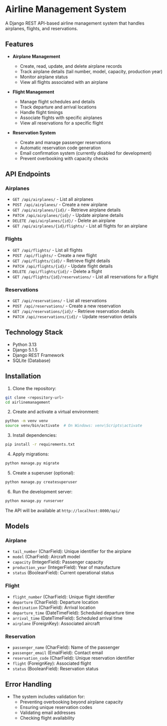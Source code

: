 # Airline Management System

A Django REST API-based airline management system that handles airplanes, flights, and reservations.

## Features

- **Airplane Management**
  - Create, read, update, and delete airplane records
  - Track airplane details (tail number, model, capacity, production year)
  - Monitor airplane status
  - View all flights associated with an airplane

- **Flight Management**
  - Manage flight schedules and details
  - Track departure and arrival locations
  - Handle flight timings
  - Associate flights with specific airplanes
  - View all reservations for a specific flight

- **Reservation System**
  - Create and manage passenger reservations
  - Automatic reservation code generation
  - Email confirmation system (currently disabled for development)
  - Prevent overbooking with capacity checks

## API Endpoints

### Airplanes
- `GET /api/airplanes/` - List all airplanes
- `POST /api/airplanes/` - Create a new airplane
- `GET /api/airplanes/{id}/` - Retrieve airplane details
- `PATCH /api/airplanes/{id}/` - Update airplane details
- `DELETE /api/airplanes/{id}/` - Delete an airplane
- `GET /api/airplanes/{id}/flights/` - List all flights for an airplane

### Flights
- `GET /api/flights/` - List all flights
- `POST /api/flights/` - Create a new flight
- `GET /api/flights/{id}/` - Retrieve flight details
- `PATCH /api/flights/{id}/` - Update flight details
- `DELETE /api/flights/{id}/` - Delete a flight
- `GET /api/flights/{id}/reservations/` - List all reservations for a flight

### Reservations
- `GET /api/reservations/` - List all reservations
- `POST /api/reservations/` - Create a new reservation
- `GET /api/reservations/{id}/` - Retrieve reservation details
- `PATCH /api/reservations/{id}/` - Update reservation details

## Technology Stack

- Python 3.13
- Django 5.1.5
- Django REST Framework
- SQLite (Database)

## Installation

1. Clone the repository:
```bash
git clone <repository-url>
cd airlinemanagement
```

2. Create and activate a virtual environment:
```bash
python -m venv venv
source venv/bin/activate  # On Windows: venv\Scripts\activate
```

3. Install dependencies:
```bash
pip install -r requirements.txt
```

4. Apply migrations:
```bash
python manage.py migrate
```

5. Create a superuser (optional):
```bash
python manage.py createsuperuser
```

6. Run the development server:
```bash
python manage.py runserver
```

The API will be available at `http://localhost:8000/api/`

## Models

### Airplane
- `tail_number` (CharField): Unique identifier for the airplane
- `model` (CharField): Aircraft model
- `capacity` (IntegerField): Passenger capacity
- `production_year` (IntegerField): Year of manufacture
- `status` (BooleanField): Current operational status

### Flight
- `flight_number` (CharField): Unique flight identifier
- `departure` (CharField): Departure location
- `destination` (CharField): Arrival location
- `departure_time` (DateTimeField): Scheduled departure time
- `arrival_time` (DateTimeField): Scheduled arrival time
- `airplane` (ForeignKey): Associated aircraft

### Reservation
- `passenger_name` (CharField): Name of the passenger
- `passenger_email` (EmailField): Contact email
- `reservation_code` (CharField): Unique reservation identifier
- `flight` (ForeignKey): Associated flight
- `status` (BooleanField): Reservation status

## Error Handling

- The system includes validation for:
  - Preventing overbooking beyond airplane capacity
  - Ensuring unique reservation codes
  - Validating email addresses
  - Checking flight availability
